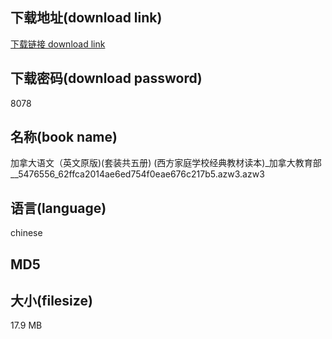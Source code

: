 ## 下载地址(download link)
[下载链接 download link](https://tutu365.netlify.app/?s=%E5%8A%A0%E6%8B%BF%E5%A4%A7%E8%AF%AD%E6%96%87%EF%BC%88%E8%8B%B1%E6%96%87%E5%8E%9F%E7%89%88%29%28%E5%A5%97%E8%A3%85%E5%85%B1%E4%BA%94%E5%86%8C%29+%28%E8%A5%BF%E6%96%B9%E5%AE%B6%E5%BA%AD%E5%AD%A6%E6%A0%A1%E7%BB%8F%E5%85%B8%E6%95%99%E6%9D%90%E8%AF%BB%E6%9C%AC%29_%E5%8A%A0%E6%8B%BF%E5%A4%A7%E6%95%99%E8%82%B2%E9%83%A8__5476556_62ffca2014ae6ed754f0eae676c217b5.azw3)

## 下载密码(download password)
8078

## 名称(book name)
加拿大语文（英文原版)(套装共五册) (西方家庭学校经典教材读本)_加拿大教育部__5476556_62ffca2014ae6ed754f0eae676c217b5.azw3.azw3

## 语言(language)
chinese

## MD5


## 大小(filesize)
17.9 MB
